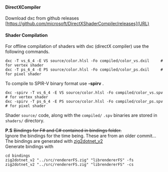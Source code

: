#### DirectXCompiler

Download dxc from github releases [https://github.com/microsoft/DirectXShaderCompiler/releases](URL)  


#### Shader Compilation

For offline compilation of shaders with dxc (directX compiler) use the following commands.   

```
dxc -T vs_6_4 -E VS source/color.hlsl -Fo compiled/color_vs.dxil     # for vertex shader
dxc -T ps_6_4 -E PS source/color.hlsl -Fo compiled/color_ps.dxil     # for pixel shader
```

To compile to SPIR-V binary format use **-spirv**  .

```
dxc -spirv -T vs_6_4 -E VS source/color.hlsl -Fo compiled/color_vs.spv     # for vertex shader
dxc -spirv -T ps_6_4 -E PS source/color.hlsl -Fo compiled/color_ps.spv     # for pixel shader
```

Shader `source/` code, along with the `compiled/` `.spv` binaries are stored in `shaders/` directory.   
   
   

**P.S** ~~Bindings for F# and C# contained in bindings folder.~~   
Ignore the bindings for the time being. These are from an older commit...   
The bindings are generated with [zig2dotnet_v2](https://github.com/raidenXR/zig2dotnet)  
Generate bindings with 

```
cd bindings
zig2dotnet_v2 "../src/rendererFS.zig" "librendererFS" -fs
zig2dotnet_v2 "../src/rendererFS.zig" "librendererFS" -cs
```